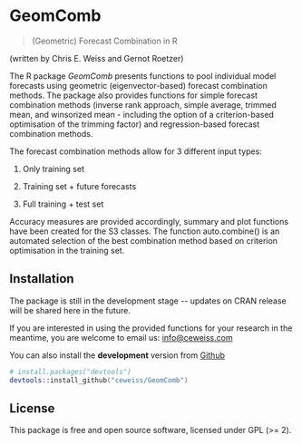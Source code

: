 # GeomComb
>(Geometric) Forecast Combination in R

(written by Chris E. Weiss and Gernot Roetzer)

The R package *GeomComb* presents functions to pool individual model forecasts
using geometric (eigenvector-based) forecast combination methods. The package
also provides functions for simple forecast combination methods (inverse rank
approach, simple average, trimmed mean, and winsorized mean - including the 
option of a criterion-based optimisation of the trimming factor) and 
regression-based forecast combination methods.

The forecast combination methods allow for 3 different input types:

1) Only training set

2) Training set + future forecasts

3) Full training + test set

Accuracy measures are provided accordingly, summary and plot functions have
been created for the S3 classes. The function auto.combine() is an automated
selection of the best combination method based on criterion optimisation in
the training set.

## Installation
The package is still in the development stage -- updates on CRAN release will
be shared here in the future.

If you are interested in using the provided functions for your research in the
meantime, you are welcome to email us: info@ceweiss.com

You can also install the **development** version from
[Github](https://github.com/ceweiss/GeomComb)

```s
# install.packages("devtools")
devtools::install_github("ceweiss/GeomComb")
```

## License

This package is free and open source software, licensed under GPL (>= 2).


